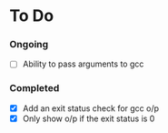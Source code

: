 # To Do

### Ongoing

- [ ] Ability to pass arguments to gcc

### Completed

- [x] Add an exit status check for gcc o/p
- [x] Only show o/p if the exit status is 0
